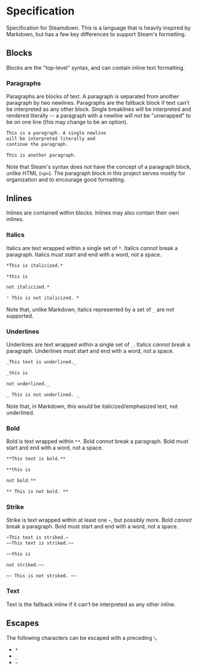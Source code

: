 # Specification

Specification for Steamdown. This is a language that is heavily inspired by Markdown,
but has a few key differences to support Steam's formatting.

## Blocks

Blocks are the "top-level" syntax, and can contain inline text formatting.

### Paragraphs

Paragraphs are blocks of text. A paragraph is separated from another paragraph by two
newlines. Paragraphs are the fallback block if text can't be interpreted as any other
block. Single breaklines will be interpreted and rendered literally -- a paragraph
with a newline will *not* be "unwrapped" to be on one line (this may change to be an option).

```markdown
This is a paragraph. A single newline
will be interpreted literally and
continue the paragraph.

This is another paragraph.
```

Note that Steam's syntax does *not* have the concept of a paragraph block, unlike
HTML (`<p>`). The paragraph block in this project serves mostly for organization
and to encourage good formatting.

## Inlines

Inlines are contained within blocks. Inlines may also contain their own inlines.

### Italics

Italics are text wrapped within a single set of `*`. Italics *cannot* break a paragraph.
Italics must start and end with a word, not a space.

```markdown
*This is italicized.*

*this is

not italicized.*

* This is not italicized. *
```

Note that, unlike Markdown, italics represented by a set of `_` are *not* supported.


### Underlines

Underlines are text wrapped within a single set of `_`. Italics *cannot* break a paragraph.
Underlines must start and end with a word, not a space.

```markdown
_This text is underlined._

_this is

not underlined._

_ This is not underlined. _
```

Note that, in Markdown, this would be italicized/emphasized text, not underlined.

### Bold

Bold is text wrapped within `**`. Bold *cannot* break a paragraph.
Bold must start and end with a word, not a space.

```markdown
**This text is bold.**

**this is

not bold.**

** This is not bold. **
```

### Strike

Strike is text wrapped within at least one `~`, but possibly more.
Bold *cannot* break a paragraph. Bold must start and end with a word,
not a space.

```markdown
~This text is striked.~
~~This text is striked.~~

~~this is

not striked.~~

~~ This is not striked. ~~
```

### Text

Text is the fallback inline if it can't be interpreted as any other inline.

## Escapes

The following characters can be escaped with a preceding `\`.

- `*`
- `_`
- `~`
